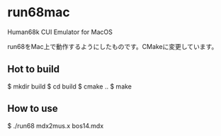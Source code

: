 run68mac
========

Human68k CUI Emulator for MacOS

run68をMac上で動作するようにしたものです。CMakeに変更しています。

Hot to build
------------

$ mkdir build
$ cd build
$ cmake ..
$ make

How to use
----------

$ ./run68 mdx2mus.x bos14.mdx

